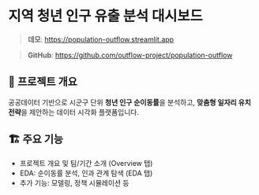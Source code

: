 # 지역 청년 인구 유출 분석 대시보드

> **데모**: https://population-outflow.streamlit.app

> **GitHub**: https://github.com/outflow-project/population-outflow

## 📌 프로젝트 개요

공공데이터 기반으로 시군구 단위 **청년 인구 순이동률**을 분석하고,
**맞춤형 일자리 유치 전략**을 제안하는 데이터 시각화 플랫폼입니다.

## 🏗️ 주요 기능

-   프로젝트 개요 및 팀/기간 소개 (Overview 탭)
-   EDA: 순이동률 분석, 인과 관계 탐색 (EDA 탭)
-   추가 기능: 모델링, 정책 시뮬레이션 등
